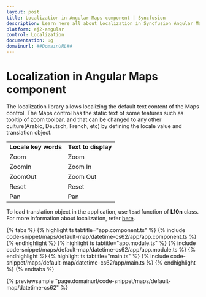 ```yaml
---
layout: post
title: Localization in Angular Maps component | Syncfusion
description: Learn here all about Localization in Syncfusion Angular Maps component of Syncfusion Essential JS 2 and more.
platform: ej2-angular
control: Localization 
documentation: ug
domainurl: ##DomainURL##
---
```


# Localization in Angular Maps component

The localization library allows localizing the default text content of the Maps control. The Maps control has the static text of some features such as tooltip of zoom toolbar, and that can be changed to any other culture(Arabic, Deutsch, French, etc) by defining the locale value and translation object.

<!-- markdownlint-disable MD033 -->
<!-- markdownlint-disable MD010 -->

<table>
<tr>
<td><b>Locale key words</b></td>
<td><b>Text to display</b></td>
</tr>
<tr>
<td>Zoom</td>
<td>Zoom</td>
</tr>
<tr>
<td>ZoomIn</td>
<td>Zoom In</td>
</tr>
<tr>
<td>ZoomOut</td>
<td>Zoom Out</td>
</tr>
<tr>
<td>Reset</td>
<td>Reset</td>
</tr>
<tr>
<td>Pan</td>
<td>Pan</td>
</tr>
</table>

To load translation object in the application, use `load` function of **L10n** class. For more information about localization, refer [here](http://ej2.syncfusion.com/documentation/base/localization.html).

{% tabs %}
{% highlight ts tabtitle="app.component.ts" %}
{% include code-snippet/maps/default-map/datetime-cs62/app/app.component.ts %}
{% endhighlight %}
{% highlight ts tabtitle="app.module.ts" %}
{% include code-snippet/maps/default-map/datetime-cs62/app/app.module.ts %}
{% endhighlight %}
{% highlight ts tabtitle="main.ts" %}
{% include code-snippet/maps/default-map/datetime-cs62/app/main.ts %}
{% endhighlight %}
{% endtabs %}
  
{% previewsample "page.domainurl/code-snippet/maps/default-map/datetime-cs62" %}